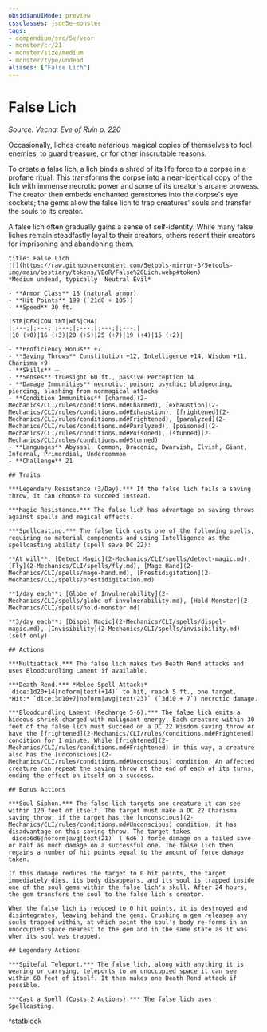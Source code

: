 ```yaml
---
obsidianUIMode: preview
cssclasses: json5e-monster
tags:
- compendium/src/5e/veor
- monster/cr/21
- monster/size/medium
- monster/type/undead
aliases: ["False Lich"]
---
```

# False Lich
*Source: Vecna: Eve of Ruin p. 220*  

Occasionally, liches create nefarious magical copies of themselves to fool enemies, to guard treasure, or for other inscrutable reasons.

To create a false lich, a lich binds a shred of its life force to a corpse in a profane ritual. This transforms the corpse into a near-identical copy of the lich with immense necrotic power and some of its creator's arcane prowess. The creator then embeds enchanted gemstones into the corpse's eye sockets; the gems allow the false lich to trap creatures' souls and transfer the souls to its creator.

A false lich often gradually gains a sense of self-identity. While many false liches remain steadfastly loyal to their creators, others resent their creators for imprisoning and abandoning them.

```ad-statblock
title: False Lich
![](https://raw.githubusercontent.com/5etools-mirror-3/5etools-img/main/bestiary/tokens/VEoR/False%20Lich.webp#token)
*Medium undead, typically  Neutral Evil*

- **Armor Class** 18 (natural armor)
- **Hit Points** 199 (`21d8 + 105`)
- **Speed** 30 ft.

|STR|DEX|CON|INT|WIS|CHA|
|:---:|:---:|:---:|:---:|:---:|:---:|
|10 (+0)|16 (+3)|20 (+5)|25 (+7)|19 (+4)|15 (+2)|

- **Proficiency Bonus** +7
- **Saving Throws** Constitution +12, Intelligence +14, Wisdom +11, Charisma +9
- **Skills** ⏤
- **Senses** truesight 60 ft., passive Perception 14
- **Damage Immunities** necrotic; poison; psychic; bludgeoning, piercing, slashing from nonmagical attacks
- **Condition Immunities** [charmed](2-Mechanics/CLI/rules/conditions.md#Charmed), [exhaustion](2-Mechanics/CLI/rules/conditions.md#Exhaustion), [frightened](2-Mechanics/CLI/rules/conditions.md#Frightened), [paralyzed](2-Mechanics/CLI/rules/conditions.md#Paralyzed), [poisoned](2-Mechanics/CLI/rules/conditions.md#Poisoned), [stunned](2-Mechanics/CLI/rules/conditions.md#Stunned)
- **Languages** Abyssal, Common, Draconic, Dwarvish, Elvish, Giant, Infernal, Primordial, Undercommon
- **Challenge** 21

## Traits

***Legendary Resistance (3/Day).*** If the false lich fails a saving throw, it can choose to succeed instead.

***Magic Resistance.*** The false lich has advantage on saving throws against spells and magical effects.

***Spellcasting.*** The false lich casts one of the following spells, requiring no material components and using Intelligence as the spellcasting ability (spell save DC 22):

**At will**: [Detect Magic](2-Mechanics/CLI/spells/detect-magic.md), [Fly](2-Mechanics/CLI/spells/fly.md), [Mage Hand](2-Mechanics/CLI/spells/mage-hand.md), [Prestidigitation](2-Mechanics/CLI/spells/prestidigitation.md)

**1/day each**: [Globe of Invulnerability](2-Mechanics/CLI/spells/globe-of-invulnerability.md), [Hold Monster](2-Mechanics/CLI/spells/hold-monster.md)

**3/day each**: [Dispel Magic](2-Mechanics/CLI/spells/dispel-magic.md), [Invisibility](2-Mechanics/CLI/spells/invisibility.md) (self only)

## Actions

***Multiattack.*** The false lich makes two Death Rend attacks and uses Bloodcurdling Lament if available.

***Death Rend.*** *Melee Spell Attack:* `dice:1d20+14|noform|text(+14)` to hit, reach 5 ft., one target. *Hit:* `dice:3d10+7|noform|avg|text(23)` (`3d10 + 7`) necrotic damage.

***Bloodcurdling Lament (Recharge 5-6).*** The false lich emits a hideous shriek charged with malignant energy. Each creature within 30 feet of the false lich must succeed on a DC 22 Wisdom saving throw or have the [frightened](2-Mechanics/CLI/rules/conditions.md#Frightened) condition for 1 minute. While [frightened](2-Mechanics/CLI/rules/conditions.md#Frightened) in this way, a creature also has the [unconscious](2-Mechanics/CLI/rules/conditions.md#Unconscious) condition. An affected creature can repeat the saving throw at the end of each of its turns, ending the effect on itself on a success.

## Bonus Actions

***Soul Siphon.*** The false lich targets one creature it can see within 120 feet of itself. The target must make a DC 22 Charisma saving throw; if the target has the [unconscious](2-Mechanics/CLI/rules/conditions.md#Unconscious) condition, it has disadvantage on this saving throw. The target takes `dice:6d6|noform|avg|text(21)` (`6d6`) force damage on a failed save or half as much damage on a successful one. The false lich then regains a number of hit points equal to the amount of force damage taken.

If this damage reduces the target to 0 hit points, the target immediately dies, its body disappears, and its soul is trapped inside one of the soul gems within the false lich's skull. After 24 hours, the gem transfers the soul to the false lich's creator.

When the false lich is reduced to 0 hit points, it is destroyed and disintegrates, leaving behind the gems. Crushing a gem releases any souls trapped within, at which point the soul's body re-forms in an unoccupied space nearest to the gem and in the same state as it was when its soul was trapped.

## Legendary Actions

***Spiteful Teleport.*** The false lich, along with anything it is wearing or carrying, teleports to an unoccupied space it can see within 60 feet of itself. It then makes one Death Rend attack if possible.

***Cast a Spell (Costs 2 Actions).*** The false lich uses Spellcasting.
```
^statblock